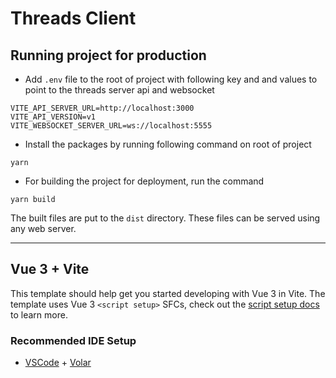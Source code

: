 # Threads Client

## Running project for production

- Add `.env` file to the root of project with following key and and values to point to the threads server api and websocket

```
VITE_API_SERVER_URL=http://localhost:3000
VITE_API_VERSION=v1
VITE_WEBSOCKET_SERVER_URL=ws://localhost:5555
```

- Install the packages by running following command on root of project

```
yarn
```

- For building the project for deployment, run the command

```
yarn build
```

The built files are put to the `dist` directory. These files can be served using any web server.

---

## Vue 3 + Vite

This template should help get you started developing with Vue 3 in Vite. The template uses Vue 3 `<script setup>` SFCs, check out the [script setup docs](https://v3.vuejs.org/api/sfc-script-setup.html#sfc-script-setup) to learn more.

### Recommended IDE Setup

- [VSCode](https://code.visualstudio.com/) + [Volar](https://marketplace.visualstudio.com/items?itemName=johnsoncodehk.volar)
